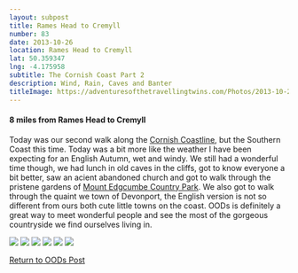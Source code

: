 ```yaml
---
layout: subpost
title: Rames Head to Cremyll
number: 83
date: 2013-10-26
location: Rames Head to Cremyll
lat: 50.359347
lng: -4.175958
subtitle: The Cornish Coast Part 2
description: Wind, Rain, Caves and Banter
titleImage: https://adventuresofthetravellingtwins.com/Photos/2013-10-26-RamesHeadToCremyll/P1010896.JPG
---
```


<h4> 8 miles from Rames Head to Cremyll </h4>

Today was our second walk along the <a target="_blank" href="http://www.cornwallinfocus.co.uk/walking/kingsand.php">Cornish Coastline</a>, but the Southern Coast this time. Today was a bit more like the weather I have been expecting for an English Autumn, wet and windy.
We still had a wonderful time though, we had lunch in old caves in the cliffs, got to know everyone a bit better, saw an acient abandoned church and got to walk through the pristene gardens of <a target="_blank" href="https://www.visitcornwall.com/things-to-do/attractions/south-coast/cawsand/mount-edgcumbe-house-and-country-park">Mount Edgcumbe Country Park</a>. We also got to walk through the quaint we town of Devonport, the English version is not so different from ours both cute little towns on the coast.
OODs is definitely a great way to meet wonderful people and see the most of the gorgeous countryside we find ourselves living in.

<img src="https://adventuresofthetravellingtwins.com/Photos/2013-10-26-RamesHeadToCremyll/P1010933.JPG" class="image1">
<img src="https://adventuresofthetravellingtwins.com/Photos/2013-10-26-RamesHeadToCremyll/P1010908.JPG" class="image1">
<img src="https://adventuresofthetravellingtwins.com/Photos/2013-10-26-RamesHeadToCremyll/P1010884.JPG" class="image1">
<img src="https://adventuresofthetravellingtwins.com/Photos/2013-10-26-RamesHeadToCremyll/P1010923.JPG" class="image1">
<img src="https://adventuresofthetravellingtwins.com/Photos/2013-10-26-RamesHeadToCremyll/P1010909.JPG" class="image1">
<img src="https://adventuresofthetravellingtwins.com/Photos/2013-10-26-RamesHeadToCremyll/P1010937.JPG" class="image1">

<a href="https://adventuresofthetravellingtwins.com/2013/09/21/oddswalks/">Return to OODs Post</a>
